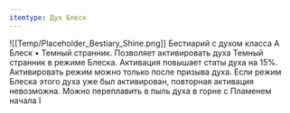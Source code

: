 ```yaml
---
itemtype: Дух Блеск
---
```

![[Temp/Placeholder_Bestiary_Shine.png]]
Бестиарий с духом класса А Блеск • Темный странник. Позволяет активировать духа Темный странник в режиме Блеска. Активация повышает статы духа на 15%. Активировать режим можно только после призыва духа. Если режим Блеска этого духа уже был активирован, повторная активация невозможна. Можно переплавить в пыль духа в горне с Пламенем начала I
